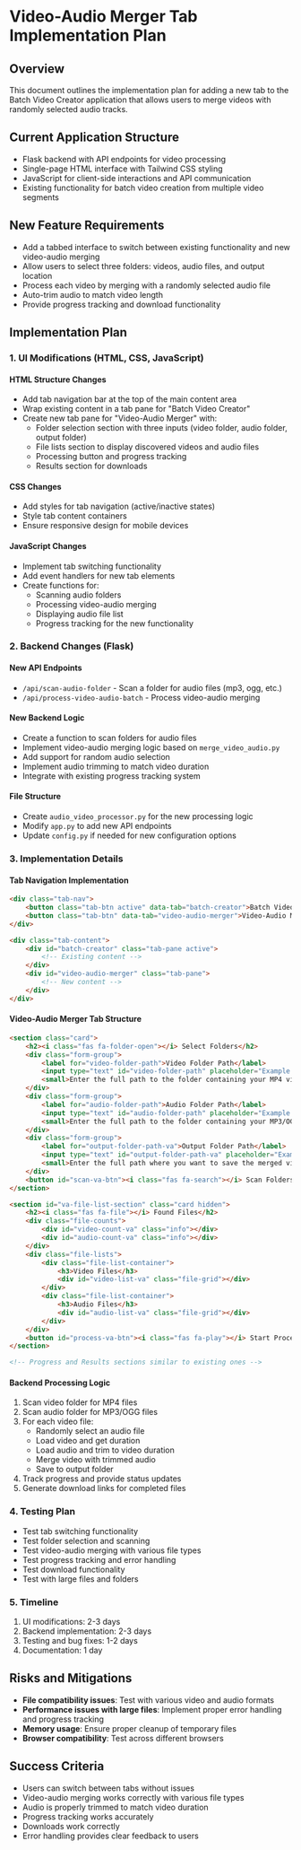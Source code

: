 # Video-Audio Merger Tab Implementation Plan

## Overview
This document outlines the implementation plan for adding a new tab to the Batch Video Creator application that allows users to merge videos with randomly selected audio tracks.

## Current Application Structure
- Flask backend with API endpoints for video processing
- Single-page HTML interface with Tailwind CSS styling
- JavaScript for client-side interactions and API communication
- Existing functionality for batch video creation from multiple video segments

## New Feature Requirements
- Add a tabbed interface to switch between existing functionality and new video-audio merging
- Allow users to select three folders: videos, audio files, and output location
- Process each video by merging with a randomly selected audio file
- Auto-trim audio to match video length
- Provide progress tracking and download functionality

## Implementation Plan

### 1. UI Modifications (HTML, CSS, JavaScript)

#### HTML Structure Changes
- Add tab navigation bar at the top of the main content area
- Wrap existing content in a tab pane for "Batch Video Creator"
- Create new tab pane for "Video-Audio Merger" with:
  - Folder selection section with three inputs (video folder, audio folder, output folder)
  - File lists section to display discovered videos and audio files
  - Processing button and progress tracking
  - Results section for downloads

#### CSS Changes
- Add styles for tab navigation (active/inactive states)
- Style tab content containers
- Ensure responsive design for mobile devices

#### JavaScript Changes
- Implement tab switching functionality
- Add event handlers for new tab elements
- Create functions for:
  - Scanning audio folders
  - Processing video-audio merging
  - Displaying audio file list
  - Progress tracking for the new functionality

### 2. Backend Changes (Flask)

#### New API Endpoints
- `/api/scan-audio-folder` - Scan a folder for audio files (mp3, ogg, etc.)
- `/api/process-video-audio-batch` - Process video-audio merging

#### New Backend Logic
- Create a function to scan folders for audio files
- Implement video-audio merging logic based on `merge_video_audio.py`
- Add support for random audio selection
- Implement audio trimming to match video duration
- Integrate with existing progress tracking system

#### File Structure
- Create `audio_video_processor.py` for the new processing logic
- Modify `app.py` to add new API endpoints
- Update `config.py` if needed for new configuration options

### 3. Implementation Details

#### Tab Navigation Implementation
```html
<div class="tab-nav">
    <button class="tab-btn active" data-tab="batch-creator">Batch Video Creator</button>
    <button class="tab-btn" data-tab="video-audio-merger">Video-Audio Merger</button>
</div>

<div class="tab-content">
    <div id="batch-creator" class="tab-pane active">
        <!-- Existing content -->
    </div>
    <div id="video-audio-merger" class="tab-pane">
        <!-- New content -->
    </div>
</div>
```

#### Video-Audio Merger Tab Structure
```html
<section class="card">
    <h2><i class="fas fa-folder-open"></i> Select Folders</h2>
    <div class="form-group">
        <label for="video-folder-path">Video Folder Path</label>
        <input type="text" id="video-folder-path" placeholder="Example: /Users/username/Videos">
        <small>Enter the full path to the folder containing your MP4 videos</small>
    </div>
    <div class="form-group">
        <label for="audio-folder-path">Audio Folder Path</label>
        <input type="text" id="audio-folder-path" placeholder="Example: /Users/username/Music">
        <small>Enter the full path to the folder containing your MP3/OGG audio files</small>
    </div>
    <div class="form-group">
        <label for="output-folder-path-va">Output Folder Path</label>
        <input type="text" id="output-folder-path-va" placeholder="Example: /Users/username/Desktop/outputs">
        <small>Enter the full path where you want to save the merged videos</small>
    </div>
    <button id="scan-va-btn"><i class="fas fa-search"></i> Scan Folders</button>
</section>

<section id="va-file-list-section" class="card hidden">
    <h2><i class="fas fa-file"></i> Found Files</h2>
    <div class="file-counts">
        <div id="video-count-va" class="info"></div>
        <div id="audio-count-va" class="info"></div>
    </div>
    <div class="file-lists">
        <div class="file-list-container">
            <h3>Video Files</h3>
            <div id="video-list-va" class="file-grid"></div>
        </div>
        <div class="file-list-container">
            <h3>Audio Files</h3>
            <div id="audio-list-va" class="file-grid"></div>
        </div>
    </div>
    <button id="process-va-btn"><i class="fas fa-play"></i> Start Processing</button>
</section>

<!-- Progress and Results sections similar to existing ones -->
```

#### Backend Processing Logic
1. Scan video folder for MP4 files
2. Scan audio folder for MP3/OGG files
3. For each video file:
   - Randomly select an audio file
   - Load video and get duration
   - Load audio and trim to video duration
   - Merge video with trimmed audio
   - Save to output folder
4. Track progress and provide status updates
5. Generate download links for completed files

### 4. Testing Plan
- Test tab switching functionality
- Test folder selection and scanning
- Test video-audio merging with various file types
- Test progress tracking and error handling
- Test download functionality
- Test with large files and folders

### 5. Timeline
1. UI modifications: 2-3 days
2. Backend implementation: 2-3 days
3. Testing and bug fixes: 1-2 days
4. Documentation: 1 day

## Risks and Mitigations
- **File compatibility issues**: Test with various video and audio formats
- **Performance issues with large files**: Implement proper error handling and progress tracking
- **Memory usage**: Ensure proper cleanup of temporary files
- **Browser compatibility**: Test across different browsers

## Success Criteria
- Users can switch between tabs without issues
- Video-audio merging works correctly with various file types
- Audio is properly trimmed to match video duration
- Progress tracking works accurately
- Downloads work correctly
- Error handling provides clear feedback to users